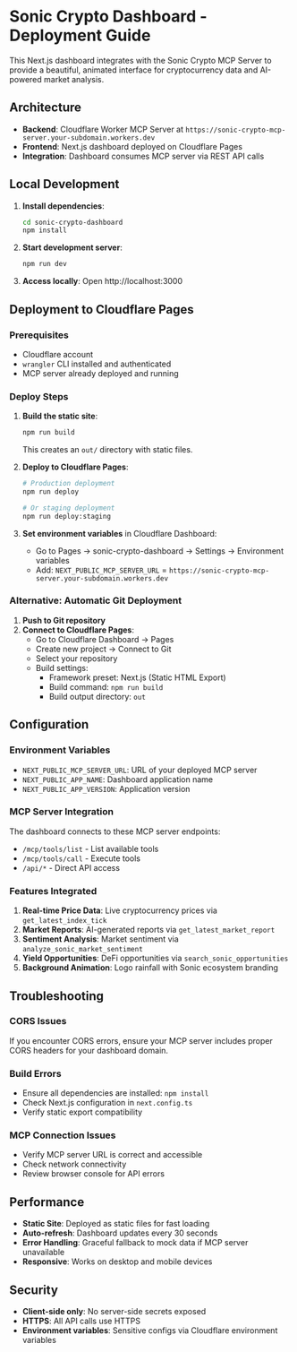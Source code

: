 # Sonic Crypto Dashboard - Deployment Guide

This Next.js dashboard integrates with the Sonic Crypto MCP Server to provide a beautiful, animated interface for cryptocurrency data and AI-powered market analysis.

## Architecture

- **Backend**: Cloudflare Worker MCP Server at `https://sonic-crypto-mcp-server.your-subdomain.workers.dev`
- **Frontend**: Next.js dashboard deployed on Cloudflare Pages
- **Integration**: Dashboard consumes MCP server via REST API calls

## Local Development

1. **Install dependencies**:
   ```bash
   cd sonic-crypto-dashboard
   npm install
   ```

2. **Start development server**:
   ```bash
   npm run dev
   ```

3. **Access locally**: Open http://localhost:3000

## Deployment to Cloudflare Pages

### Prerequisites
- Cloudflare account
- `wrangler` CLI installed and authenticated
- MCP server already deployed and running

### Deploy Steps

1. **Build the static site**:
   ```bash
   npm run build
   ```
   This creates an `out/` directory with static files.

2. **Deploy to Cloudflare Pages**:
   ```bash
   # Production deployment
   npm run deploy

   # Or staging deployment
   npm run deploy:staging
   ```

3. **Set environment variables** in Cloudflare Dashboard:
   - Go to Pages → sonic-crypto-dashboard → Settings → Environment variables
   - Add: `NEXT_PUBLIC_MCP_SERVER_URL` = `https://sonic-crypto-mcp-server.your-subdomain.workers.dev`

### Alternative: Automatic Git Deployment

1. **Push to Git repository**
2. **Connect to Cloudflare Pages**:
   - Go to Cloudflare Dashboard → Pages
   - Create new project → Connect to Git
   - Select your repository
   - Build settings:
     - Framework preset: Next.js (Static HTML Export)
     - Build command: `npm run build`
     - Build output directory: `out`

## Configuration

### Environment Variables
- `NEXT_PUBLIC_MCP_SERVER_URL`: URL of your deployed MCP server
- `NEXT_PUBLIC_APP_NAME`: Dashboard application name
- `NEXT_PUBLIC_APP_VERSION`: Application version

### MCP Server Integration
The dashboard connects to these MCP server endpoints:
- `/mcp/tools/list` - List available tools
- `/mcp/tools/call` - Execute tools
- `/api/*` - Direct API access

### Features Integrated
1. **Real-time Price Data**: Live cryptocurrency prices via `get_latest_index_tick`
2. **Market Reports**: AI-generated reports via `get_latest_market_report`
3. **Sentiment Analysis**: Market sentiment via `analyze_sonic_market_sentiment`
4. **Yield Opportunities**: DeFi opportunities via `search_sonic_opportunities`
5. **Background Animation**: Logo rainfall with Sonic ecosystem branding

## Troubleshooting

### CORS Issues
If you encounter CORS errors, ensure your MCP server includes proper CORS headers for your dashboard domain.

### Build Errors
- Ensure all dependencies are installed: `npm install`
- Check Next.js configuration in `next.config.ts`
- Verify static export compatibility

### MCP Connection Issues
- Verify MCP server URL is correct and accessible
- Check network connectivity
- Review browser console for API errors

## Performance

- **Static Site**: Deployed as static files for fast loading
- **Auto-refresh**: Dashboard updates every 30 seconds
- **Error Handling**: Graceful fallback to mock data if MCP server unavailable
- **Responsive**: Works on desktop and mobile devices

## Security

- **Client-side only**: No server-side secrets exposed
- **HTTPS**: All API calls use HTTPS
- **Environment variables**: Sensitive configs via Cloudflare environment variables
